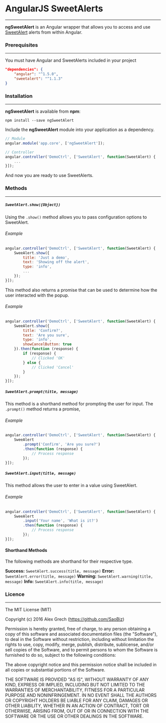 # AngularJS SweetAlerts
----------
**ngSweetAlert** is an Angular wrapper that allows you to access and use [SweetAlert](https://github.com/t4t5/sweetalert) alerts from within Angular.

### Prerequisites
----------
You must have Angular and SweetAlerts included in your project
```json
"dependencies": {
    "angular": "^1.5.0",
    "sweetalert": "^1.1.3"
}
```

### Installation
----------
**ngSweetAlert** is available from **npm**:
```
npm install --save ngSweetAlert
```
Include the **ngSweetAlert** module into your application as a dependency.
```javascript
// Module
angular.module('app.core', ['ngSweetAlert']);

// Controller
angular.controller('DemoCtrl', ['SweetAlert', function(SweetAlert) {
    ...
}]);
```
And now you are ready to use SweetAlerts.

### Methods
----------
##### `SweetAlert.show({Object})`
Using the `.show()` method allows you to pass configuration options to SweetAlert.
###### Example
```javascript
angular.controller('DemoCtrl', ['SweetAlert', function(SweetAlert) {
    SweeAlert.show({
        title: 'Just a demo',
        text: 'Showing off the alert',
        type: 'info',
        ...
    });
}]);
```
This method also returns a promise that can be used to determine how the user interacted with the popup.
###### Example
```javascript
angular.controller('DemoCtrl', ['SweetAlert', function(SweetAlert) {
    SweeAlert.show({
        title: 'Confirm?',
        text: 'Are you sure',
        type: 'info',
        showCancelButton: true
    }).then(function (response) {
        if (response) {
            // Clicked 'OK'
        } else {
            // Clicked 'Cancel'
        }
    });
}]);
```

##### `SweetAlert.prompt(title, message)`
This method is a shorthand method for prompting the user for input. The `.prompt()` method returns a promise,
###### Example
```javascript
angular.controller('DemoCtrl', ['SweetAlert', function(SweetAlert) {
    SweeAlert
        .prompt('Confirm', 'Are you sure?')
        .then(function (response) {
            // Process response
        });
}]);
```

##### `SweetAlert.input(title, message)`
This method allows the user to enter in a value using SweetAlert.
###### Example
```javascript
angular.controller('DemoCtrl', ['SweetAlert', function(SweetAlert) {
    SweeAlert
        .input('Your name', 'What is it?')
        .then(function (response) {
            // Process response
        });
}]);
```

#### Shorthand Methods
The following methods are shorthand for their respective type.

**Success:** `SweetAlert.success(title, message)`
**Error:** `SweetAlert.error(title, message)`
**Warning:** `SweetAlert.warning(title, message)`
**Info:** `SweetAlert.info(title, message)`

### Licence
----------

The MIT License (MIT)

Copyright (c) 2016 Alex Grech (https://github.com/SaoBiz)

Permission is hereby granted, free of charge, to any person obtaining a copy
of this software and associated documentation files (the "Software"), to deal
in the Software without restriction, including without limitation the rights
to use, copy, modify, merge, publish, distribute, sublicense, and/or sell
copies of the Software, and to permit persons to whom the Software is
furnished to do so, subject to the following conditions:

The above copyright notice and this permission notice shall be included in all
copies or substantial portions of the Software.

THE SOFTWARE IS PROVIDED "AS IS", WITHOUT WARRANTY OF ANY KIND, EXPRESS OR
IMPLIED, INCLUDING BUT NOT LIMITED TO THE WARRANTIES OF MERCHANTABILITY,
FITNESS FOR A PARTICULAR PURPOSE AND NONINFRINGEMENT. IN NO EVENT SHALL THE
AUTHORS OR COPYRIGHT HOLDERS BE LIABLE FOR ANY CLAIM, DAMAGES OR OTHER
LIABILITY, WHETHER IN AN ACTION OF CONTRACT, TORT OR OTHERWISE, ARISING FROM,
OUT OF OR IN CONNECTION WITH THE SOFTWARE OR THE USE OR OTHER DEALINGS IN THE
SOFTWARE.
